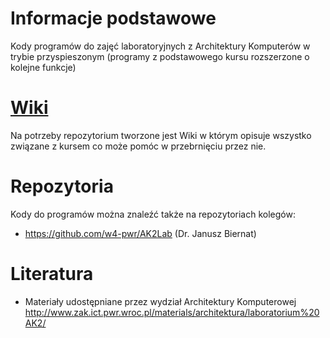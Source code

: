 # Informacje podstawowe
Kody programów do zajęć laboratoryjnych z Architektury Komputerów w trybie przyspieszonym (programy z podstawowego kursu rozszerzone o kolejne funkcje)

# [Wiki](https://github.com/westscz/ArchitekturaKomputerow2/wiki)
Na potrzeby repozytorium tworzone jest Wiki w którym opisuje wszystko związane z kursem co może pomóc w przebrnięciu przez nie.

# Repozytoria
Kody do programów można znaleźć także na repozytoriach kolegów:
- https://github.com/w4-pwr/AK2Lab (Dr. Janusz Biernat)

# Literatura
- Materiały udostępniane przez wydział Architektury Komputerowej http://www.zak.ict.pwr.wroc.pl/materials/architektura/laboratorium%20AK2/
